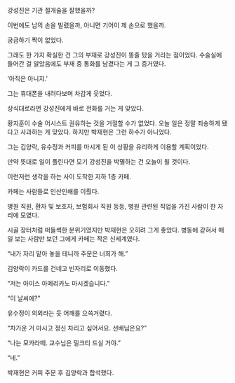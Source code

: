 강성진은 기관 절개술을 잘했을까?

이번에도 남의 손을 빌렸을까, 아니면 기어이 제 손으로 했을까.

궁금하기 짝이 없었다.

그래도 한 가지 확실한 건 그의 부재로 강성진이 똥줄 탔을 거라는 점이었다. 수술실에 들어간 걸 알았음에도 부재 중 통화를 남겼다는 게 그 증거였다.

‘아직은 아니지.’

그는 휴대폰을 내려다보며 차갑게 웃었다.

상식대로라면 강성진에게 바로 전화를 거는 게 맞았다.

황지훈이 수술 어시스트 권유하는 것을 거절할 수가 없었다. 오늘 일은 정말 죄송하게 됐다고 사과하는 게 맞았다. 하지만 박재현은 그런 하수가 아니었다.

그는 김양락, 유수정과 커피를 마시게 된 이 상황을 유리하게 이용할 계획이었다.

만약 뜻대로 일이 풀린다면 모기 강성진을 박멸하는 건 오늘이 될 것이다.

이런저런 생각을 하는 사이 도착한 지하 1층 카페.

카페는 사람들로 인산인해를 이뤘다.

병원 직원, 환자 및 보호자, 보험회사 직원 등등, 병원 관련된 직업을 가진 사람이 한 자리에 모였다.

시골 장터처럼 떠들썩한 분위기였지만 박재현은 오히려 그게 좋았다. 병동에 갇혀서 매일 보는 사람만 보던 그에게 카페는 작은 신세계였다.

“내가 자리 맡아 놓을 테니까 주문은 너희가 해.”

김양락이 카드를 건네고 빈자리로 이동했다.

“저는 아이스 아메리카노 마시겠습니다.”

“이 날씨에?”

유수정이 의외라는 듯 어깨를 으쓱거렸다.

“차가운 거 마시고 정신 차리고 싶어서요. 선배님은요?”

“나는 모카라떼. 교수님은 밀크티 드실 거야.”

“네.”

박재현은 커피 주문 후 김양락과 합석했다.